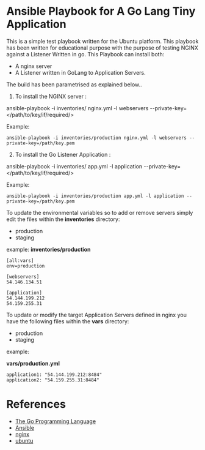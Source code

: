 Ansible Playbook for A Go Lang  Tiny Application
============================

This is a simple test playbook written for the Ubuntu platform.
This playbook has been written for educational purpose with the purpose of testing NGINX against a Listener Written in go.
This Playbook can install both:
  * A nginx server
  * A Listener written in GoLang to Application Servers.
  
The build has been parametrised as explained below..
  
1. To install the NGINX server :

ansible-playbook -i inventories/<ENVIRONMENT> nginx.yml -l webservers --private-key=</path/to/key/if/required/>

Example:
```
ansible-playbook -i inventories/production nginx.yml -l webservers --private-key=/path/key.pem
```

2. To install the Go Listener Application :

ansible-playbook -i inventories/<ENVIRONMENT> app.yml -l application	 --private-key=</path/to/key/if/required/>

Example:
```
ansible-playbook -i inventories/production app.yml -l application --private-key=/path/key.pem
```

To update the environmental variables so to add or remove servers simply edit the files within the **inventories** directory:
  * production
  * staging

example:
**inventories/production** 
```
[all:vars]
env=production

[webservers]
54.146.134.51

[application]
54.144.199.212
54.159.255.31
```

To update or modify the target Application Servers defined in nginx you have the following files within the **vars** directory:
  * production
  * staging

example:

**vars/production.yml** 
```
application1: "54.144.199.212:8484"
application2: "54.159.255.31:8484"
```

References 
=============================

* [The Go Programming Language](https://golang.org/)
* [Ansible](http://www.ansible.com/)
* [nginx](https://www.nginx.com/)
* [ubuntu](http://www.ubuntu.com/)

